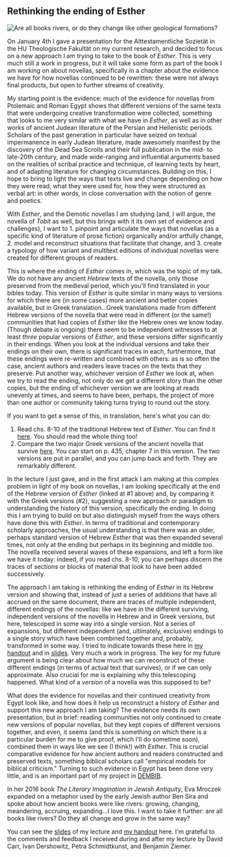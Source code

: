 ## Rethinking the ending of Esther

![Are all books rivers, or do they change like other geological formations?](https://jjcrossjj.github.io/blog/files/riverisland.PNG)

On January 4th I gave a presentation for the Alttestamentliche Sozietät in the HU Theologische Fakultät on my current research, and decided to focus on a new approach I am trying to take to the book of *Esther*. This is very much still a work in progress, but it will take some form as part of the book I am working on about novellas, specifically in a chapter about the evidence we have for how novellas continued to be rewritten: these were not always final products, but open to further streams of creativity. 

My starting point is the evidence: much of the evidence for novellas from Ptolemaic and Roman Egypt shows that different versions of the same texts that were undergoing creative transformation were collected, something that looks to me very similar with what we have in *Esther*, as well as in other works of ancient Judean literature of the Persian and Hellenistic periods. Scholars of the past generation in particular have seized on textual impermanence in early Judean literature, made awesomely manifest by the discovery of the Dead Sea Scrolls and their full publication in the mid- to late-20th century, and made wide-ranging and influential arguments based on the realities of scribal practice and technique, of learning texts by heart, and of adapting literature for changing circumstances. Building on this, I hope to bring to light the ways that texts live and change depending on how they were read, what they were used for, how they were structured as verbal art: in other words, in close conversation with the notion of genre and poetics. 

With *Esther*, and the Demotic novellas I am studying (and, I will argue, the novella of *Tobit* as well, but this brings with it its own set of evidence and challenges), I want to 1. pinpoint and articulate the ways that novellas (as a specific kind of literature of prose fiction) organically and/or artfully change, 2. model and reconstruct situations that facilitate that change, and 3. create a typology of how variant and multitext editions of individual novellas were created for different groups of readers.

This is where the ending of *Esther* comes in, which was the topic of my talk. We do not have any ancient *Hebrew* texts of the novella, only those preserved from the medieval period, which you'll find translated in your bibles today. This version of *Esther* is quite similar in many ways to versions for which there are (in some cases) more ancient and better copies available, but in Greek translation...Greek translations made from different Hebrew versions of the novella that were read in different (or the same!) communities that had copies of *Esther* like the Hebrew ones we know today. (Though debate is ongoing) there seem to be independent witnesses to at least *three* popular versions of *Esther*, and these versions differ significantly in their endings. When you look at the individual versions and take their endings on their own, there is significant traces in each, furthermore, that these endings were re-written and combined with others: as is so often the case, ancient authors and readers leave traces on the texts that they preserve. Put another way, whichever version of *Esther* we look at, when we try to read the ending, not only do we get a different story than the other copies, but the ending of whichever version we are looking at reads unevenly at times, and seems to have been, perhaps, the project of more than one author or community taking turns trying to round out the story.

If you want to get a sense of this, in translation, here's what you can do:

1. Read chs. 8-10 of the traditional Hebrew text of *Esther*. You can find it [here](https://www.biblegateway.com/passage/?search=Esther%208-10&version=NIV). You should read the whole thing too!
2. Compare the two major Greek versions of the ancient novella that survive [here](http://ccat.sas.upenn.edu/nets/edition/17-esther-nets.pdf). You can start on p. 435, chapter 7 in this version. The two versions are put in parallel, and you can jump back and forth. They are remarkably different.

In the lecture I just gave, and in the first attack I am making at this complex problem in light of my book on novellas, I am looking specifically at the end of the Hebrew version of *Esther* (linked at #1 above) and, by comparing it with the Greek versions (#2), suggesting a new approach or paradigm to understanding the history of this version, specifically the ending. In doing this I am trying to build on but also distinguish myself from the ways others have done this with *Esther*. In terms of traditional and contemporary scholarly approaches, the usual understanding is that there was an older, perhaps standard version of Hebrew *Esther* that was then expanded several times, not only at the ending but perhaps in its beginning and middle too. The novella received several waves of these expansions, and left a form like we have it today: indeed, if you read chs. 8-10, you can perhaps discern the traces of sections or blocks of material that look to have been added successively.

The approach I am taking is rethinking the ending of *Esther* in its Hebrew version and showing that, instead of just a series of additions that have all accrued on the same document, there are traces of multiple independent, different endings of the novellas: like we have in the different surviving, independent versions of the novella in Hebrew and in Greek versions, but here, telescoped in some way into a single version. Not a series of expansions, but different independent (and, ultimately, exclusive) endings to a single story which have been combined together and, probably, transformed in some way. I tried to indicate towards these here in [my handout](https://jjcrossjj.github.io/files/Cross.20220104.EstherEndings.Handout.ATSozietaet.pdf) and in [slides](https://jjcrossjj.github.io/files/20220104.EstherEndings.ATSozietaet.pdf). Very much a work in progress. The key for my future argument is being clear about how much we can reconstruct of these different endings (in terms of actual text that survives), or if we can only approximate. Also crucial for me is explaining why this telescoping happened. What kind of a *version* of a novella was this supposed to be? 

What does the evidence for novellas and their continued creativity from Egypt look like, and how does it help us reconstruct a history of *Esther* and support this new approach I am taking? The evidence needs its own presentation, but in brief: reading communities not only continued to create new versions of popular novellas, but they kept copies of different versions together, and even, it seems (and this is something on which there is a particular burden for me to give proof, which I'll do sometime soon), combined them in ways like we see (I think!) with *Esther*. This is crucial comparative evidence for how ancient authors and readers constructed and preserved texts, something biblical scholars call "empirical models for biblical criticism." Turning to such evidence in Egypt has been done very little, and is an important part of my project in [DEMBIB](https://www.theologie.hu-berlin.de/en/dembib/dembib).

In her 2016 book *The Literary Imagination in Jewish Antiquity*, Eva Mroczek expanded on a metaphor used by the early Jewish author Ben Sira and spoke about how ancient books were like rivers: growing, changing, meandering, accruing, expanding...I love this. I want to take it further: are all books like rivers? Do they all change and grow in the same way?

You can see the [slides](https://jjcrossjj.github.io/files/20220104.EstherEndings.ATSozietaet.pdf) of my lecture and [my handout](https://jjcrossjj.github.io/files/Cross.20220104.EstherEndings.Handout.ATSozietaet.pdf) here. I'm grateful to the comments and feedback I received during and after my lecture by David Carr, Ivan Dershowitz, Petra Schmidtkunst, and Benjamin Ziemer.